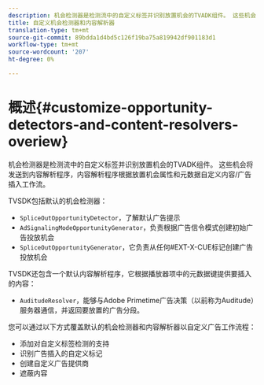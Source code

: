 ```yaml
---
description: 机会检测器是检测流中的自定义标签并识别放置机会的TVADK组件。 这些机会将发送到内容解析程序，内容解析程序根据放置机会属性和元数据自定义内容/广告插入工作流。
title: 自定义机会检测器和内容解析器
translation-type: tm+mt
source-git-commit: 89bdda1d4bd5c126f19ba75a819942df901183d1
workflow-type: tm+mt
source-wordcount: '207'
ht-degree: 0%

---
```



# 概述{#customize-opportunity-detectors-and-content-resolvers-overiew}

机会检测器是检测流中的自定义标签并识别放置机会的TVADK组件。 这些机会将发送到内容解析程序，内容解析程序根据放置机会属性和元数据自定义内容/广告插入工作流。

TVSDK包括默认的机会检测器：

* `SpliceOutOpportunityDetector`，了解默认广告提示
* `AdSignalingModeOpportunityGenerator`，负责根据广告信令模式创建初始广告投放机会
* `SpliceOutOpportunityGenerator`，它负责从任何#EXT-X-CUE标记创建广告投放机会

TVSDK还包含一个默认内容解析程序，它根据播放器项中的元数据键提供要插入的内容：

* `AuditudeResolver`，能够与Adobe Primetime广告决策（以前称为Auditude）服务器通信，并返回要放置的广告分段。

您可以通过以下方式覆盖默认的机会检测器和内容解析器以自定义广告工作流程：

* 添加对自定义标签检测的支持
* 识别广告插入的自定义标记
* 创建自定义广告提供商
* 遮蔽内容


